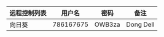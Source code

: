 

| 远程控制列表 | 用户名    | 密码   | 备注      |
| ------------ | --------- | ------ | --------- |
| 向日葵       | 786167675 | OWB3za | Dong Dell |

